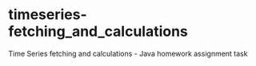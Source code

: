 # timeseries-fetching_and_calculations
Time Series fetching and calculations - Java homework assignment task
